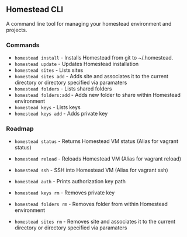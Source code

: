 ## Homestead CLI

A command line tool for managing your homestead environment and projects.

### Commands
* `homestead install` - Installs Homestead from git to ~/.homestead.
* `homestead update` - Updates Homestead installation
* `homestead sites` - Lists sites
* `homestead sites add` - Adds site and associates it to the current directory or directory specified via paramaters
* `homestead folders` - Lists shared folders
* `homestead folders:add` - Adds new folder to share within Homestead environment
* `homestead keys` - Lists keys
* `homestead keys add` - Adds private key


### Roadmap
* `homestead status` - Returns Homestead VM status (Alias for vagrant status)
* `homestead reload` - Reloads Homestead VM (Alias for vagrant reload)
* `homestead ssh` - SSH into Homestead VM (Alias for vagrant ssh)

* `homestead auth` - Prints authorization key path
* `homestead keys rm` - Removes private key
* `homestead folders rm` - Removes folder from within Homestead environment
* `homestead sites rm` - Removes site and associates it to the current directory or directory specified via paramaters
